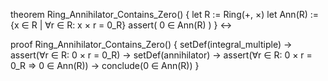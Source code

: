 theorem Ring_Annihilator_Contains_Zero() {
  let R := Ring(+, ×)
  let Ann(R) := {x ∈ R | ∀r ∈ R: x × r = 0_R}
  assert(
    0 ∈ Ann(R)
  )
} ↔

proof Ring_Annihilator_Contains_Zero() {
  setDef(integral_multiple) →
  assert(∀r ∈ R: 0 × r = 0_R) →
  setDef(annihilator) →
  assert(∀r ∈ R: 0 × r = 0_R ⇒ 0 ∈ Ann(R)) →
  conclude(0 ∈ Ann(R))
}